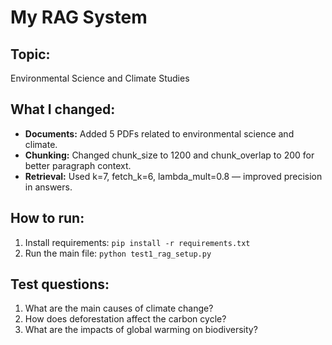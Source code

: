 # My RAG System

## Topic:
Environmental Science and Climate Studies

## What I changed:
- **Documents:** Added 5 PDFs related to environmental science and climate.
- **Chunking:** Changed chunk_size to 1200 and chunk_overlap to 200 for better paragraph context.
- **Retrieval:** Used k=7, fetch_k=6, lambda_mult=0.8 — improved precision in answers.

## How to run:
1. Install requirements: `pip install -r requirements.txt`
2. Run the main file: `python test1_rag_setup.py`

## Test questions:
1. What are the main causes of climate change?
2. How does deforestation affect the carbon cycle?
3. What are the impacts of global warming on biodiversity?
